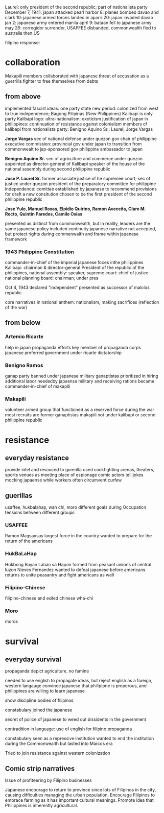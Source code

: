 Laurel: only president of the second republic; part of nationalista party
December 7, 1941: japan attacked pearl harbor
8: planes bombed davao and clark
10: japanese armed forces landed in aparri
20: japan invaded davao
jan 2: japanese army entered manila
april 9: bataan fell to japanese army
may 26: corregidor surrender, USAFFEE disbanded, commonwealth fled to australia then US

filipino response:
# collaboration
Makapili members collaborated with japanese
threat of accusation as a guerrilla fighter to free themselves from debts

## from above
implemented fascist ideas: one party state
new period: colonized from west to true independence; Bagong Pilipinas (New Philippines)
Kalibapi is only party 
Kalibapi logo: ultra-nationalism; exoticism
justification of japan in philippines: continuation of resistance against colonialism
members of kalibapi from nationalista party: Benigno Aquino Sr.; Laurel; Jorge Vargas

**Jorge Vargas**
sec of national defense under quezon gov
chair of philippine executive commission: provincial gov under japan to transition from commonwealt to jap-sponsored gov
philippine ambassador to japan

**Benigno Aquino Sr.**
sec of agriculture and commerce under quezon
appointed as director-general of Kalibapi
speaker of the house of the national assembly during second philippine republic

**Jose P. Laurel Sr.**
former associate justice of he supremee court; sec of justice under quezon
president of the preparatory committee for philippine independence: comittee established by japanese to recommend provisions for draft a new consitution
chosen to be the first president of the second philippine republic

**Jose Yulo, Manuel Roxas, Elpidio Quirino, Ramon Aveceña, Claro M. Recto, Quintin Paredes, Camilo Osias**

presented as distinct from commonwealth, but in reality, leaders are the same
japanese policy included continuity
japanese narrative not accepted, but protect rights during commenwalth and frame within japanese framework

### 1943 Philippine Constitution
commander-in-chief of the imperial japanese foces inthe philippines
Kalibapi: chairman & director-general
President of the republic of the philippines, national assembly: speaker, supreme court: chief of justice
national planning board: chairman; under pres

Oct 4, 1943 declared "independent"
presented as successor of malolos republic

core narratives in national anthem: nationalism, making sacrifices (reflection of the war)
## from below
### Artemio Ricarte
help in japan propaganda efforts
key member of propaganda corps
japanese preferred government under ricarte dictatorship

### Benigno Ramos
ganap party banned under japanese military
ganaptistas prioritized in hiring additional labor neededby japaense military and receiving rations
became commander-in-chief of makapili

### Makapili
volunteer armed group that functioned as a reserved force during the war
most recruits are former ganaptistas
makapili not under kalibapi or second philippine republic

# resistance
## everyday resistance
provide intel and resouced to gurerilla
used cockfighting arenas, theaters, sports venues as meeting place of espionage
comic actors tell jokes mocking japaense while workers often circumvent curfew

## guerillas
usaffee, hukbalahap, wah chi, moro
different goals during Occupation
tensions between different groups
### USAFFEE
Ramon Magsaysay
largest force in the country
wanted to prepare for the return of the americans

### HukBaLaHap
Hukbong Bayan Laban sa Hapon
formed from peasant uniions of central luzon
Nieves Fernandez
wanted to defeat japanese before americans returns to unite peasantry and fight americans as well

### Filipino-Chinese
filipino-chinese and exiled chinese
wha-chi

### Moro
moros
# survival
## everyday survival
propaganda depict agriculture, no famine

needed to use english to propagate ideas, but reject english as a foreign, western langauge
convince japanese that philipipne is properous, and philippines are willing to learn japanese

show discipline bodies of filipinos

constabulary joined the japanese

secret of police of japanese to weed out dissidents in the government

contradition in language: use of english for filipino propaganda

constabulary seen as a repressive institution
wanted to end the institution during the Commonwealth but lasted into Marcos era

Tried to join resistance against western colonization

## Comic strip narratives
Issue of profiteering by Filipino businesses

Japanese encourage to return to province since lots of Filipinos in the city, causing difficulties managing the urban population.
Encourage Filipinos to embrace farming as it has important cultural meanings.
Promote idea that Philippines is inherently agricultural.
